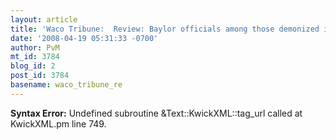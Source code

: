 ```yaml
---
layout: article
title: 'Waco Tribune:  Review: Baylor officials among those demonized in ''Expelled'''
date: '2008-04-19 05:31:33 -0700'
author: PvM
mt_id: 3784
blog_id: 2
post_id: 3784
basename: waco_tribune_re
---
```

<p><strong>Syntax Error:</strong> Undefined subroutine &Text::KwickXML::tag_url called at KwickXML.pm line 749.
</p>
